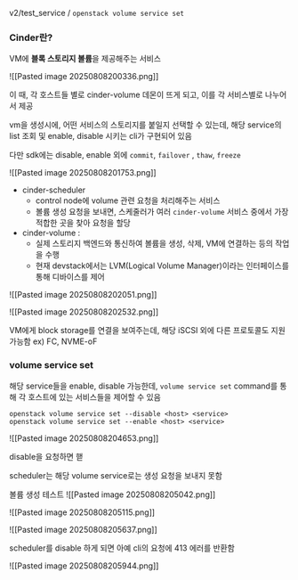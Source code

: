 
v2/test_service / `openstack volume service set`


### Cinder란?

VM에 **블록 스토리지 볼륨**을 제공해주는 서비스

![[Pasted image 20250808200336.png]]

이 때, 각 호스트들 별로 cinder-volume 데몬이 뜨게 되고, 이를 각 서비스별로 나누어서 제공

vm을 생성시에, 어떤 서비스의 스토리지를 붙일지 선택할 수 있는데, 해당 service의 list 조회 및 enable, disable 시키는 cli가 구현되어 있음

다만 sdk에는 disable, enable 외에  `commit`, `failover` , `thaw`, `freeze`


![[Pasted image 20250808201753.png]]

- cinder-scheduler
	- control node에 volume 관련 요청을 처리해주는 서비스 
	- 볼륨 생성 요청을 보내면, 스케줄러가 여러 `cinder-volume` 서비스 중에서 가장 적합한 곳을 찾아 요청을 할당
- cinder-volume : 
	- 실제 스토리지 백엔드와 통신하여 볼륨을 생성, 삭제, VM에 연결하는 등의 작업을 수행
	- 현재 devstack에서는 LVM(Logical Volume Manager)이라는 인터페이스를 통해 디바이스를 제어

![[Pasted image 20250808202051.png]]


![[Pasted image 20250808202532.png]]

VM에게 block storage를 연결을 보여주는데, 해당 iSCSI 외에 다른 프로토콜도 지원가능함 ex) FC,  NVME-oF


### volume service set
해당 service들을 enable, disable 가능한데, `volume service set` command를 통해 각 호스트에 있는 서비스들을 제어할 수 있음

```
openstack volume service set --disable <host> <service>
openstack volume service set --enable <host> <service>
```


![[Pasted image 20250808204653.png]]

disable을 요청하면 핻

scheduler는 해당 volume service로는 생성 요청을 보내지 못함

볼륨 생성 테스트
![[Pasted image 20250808205042.png]]


![[Pasted image 20250808205115.png]]



![[Pasted image 20250808205637.png]]

scheduler를 disable 하게 되면 아예 cli의 요청에 413 에러를 반환함

![[Pasted image 20250808205944.png]]